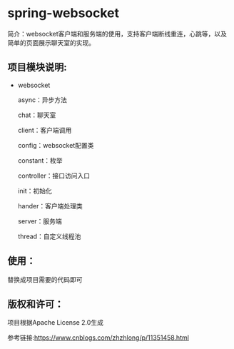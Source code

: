 # spring-websocket
简介：websocket客户端和服务端的使用，支持客户端断线重连，心跳等，以及简单的页面展示聊天室的实现。

## 项目模块说明:

- websocket

  async：异步方法

  chat：聊天室

  client：客户端调用

  config：websocket配置类

  constant：枚举

  controller：接口访问入口

  init：初始化

  hander：客户端处理类

  server：服务端

  thread：自定义线程池

  

## 使用：

替换成项目需要的代码即可

## 版权和许可：

项目根据Apache License 2.0生成

参考链接:https://www.cnblogs.com/zhzhlong/p/11351458.html